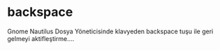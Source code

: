 # backspace
Gnome Nautilus Dosya Yöneticisinde klavyeden backspace tuşu ile geri gelmeyi aktifleştirme....
